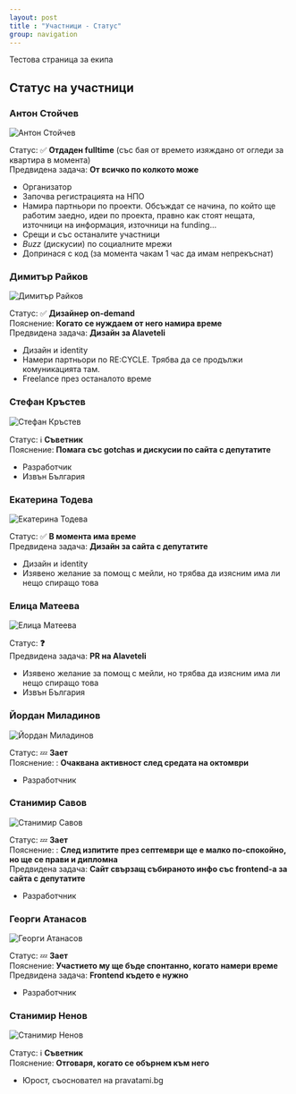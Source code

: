 ```yaml
---
layout: post
title : "Участници - Статус"
group: navigation
---
```


Тестова страница за екипа

## Статус на участници

### Антон Стойчев
![Антон Стойчев](http://graph.facebook.com/stavri.lavrov/picture?width=100&height=100)

Статус: :white_check_mark: **Отдаден fulltime** (със бая от времето изяждано от огледи за квартира в момента) <br/>
Предвидена задача: **От всичко по колкото може**

 - Организатор
 - Започва регистрацията на НПО
 - Намира партньори по проекти. Обсъждат се начина, по който ще работим заедно, идеи по проекта, правно как стоят нещата, източници на информация, източници на funding...
 - Срещи и със останалите участници
 - *Buzz* (дискусии) по социалните мрежи
 - Допринася с код (за момента чакам 1 час да имам непрекъснат)

### Димитър Райков
![Димитър Райков](http://graph.facebook.com/dimitar.raykov/picture?width=100&height=100)

Статус: :white_check_mark: **Дизайнер on-demand**  <br/>
Пояснение: **Когато се нуждаем от него намира време**<br/>
Предвидена задача: **Дизайн за Alaveteli**

 - Дизайн и identity
 - Намери партньори по RE:CYCLE. Трябва да се продължи комуникацията там.
 - Freelance през останалото време

### Стефан Кръстев
![Стефан Кръстев](https://plus.google.com/s2/photos/profile/100157245271348669141?sz=100)

Статус: :information_source: **Съветник** <br/>
Пояснение: **Помага със gotchas и дискусии по сайта с депутатите**

 - Разработчик
 - Извън България

### Екатерина Тодева 
![Екатерина Тодева ](http://graph.facebook.com/kattodeva/picture?width=100&height=100)

Статус: :white_check_mark: **В момента има време**  <br/>
Предвидена задача: **Дизайн за сайта с депутатите**

 - Дизайн и identity
 - Изявено желание за помощ с мейли, но трябва да изясним има ли нещо спиращо това

### Елица Матеева
![Елица Матеева](http://graph.facebook.com/elitsa.mateva/picture?width=100&height=100)

Статус: **:question:**  <br/>
Предвидена задача: **PR на Alaveteli**

 - Изявено желание за помощ с мейли, но трябва да изясним има ли нещо спиращо това
 - Извън България

### Йордан Миладинов
![Йордан Миладинов](http://graph.facebook.com/100002363380172/picture?width=100&height=100)

Статус: :zzz:  **Зает**<br/>
Пояснение: : **Очаквана активност след средата на октомври**

- Разработчник

### Станимир Савов
![Станимир Савов](http://graph.facebook.com/stanshaochow/picture?width=100&height=100)

Статус: :zzz: **Зает**<br/>
Пояснение: : **След изпитите през септември ще е малко по-спокойно, но ще се прави и дипломна**<br/>
Предвидена задача: **Сайт свързащ събираното инфо със frontend-a за сайта с депутатите**

- Разработчник

### Георги Атанасов 
![Георги Атанасов](http://graph.facebook.com/GeorgeAtanasovAtanasov/picture?width=100&height=100)

Статус: :zzz: **Зает**<br/>
Пояснение: **Участието му ще бъде спонтанно, когато намери време**<br/>
Предвидена задача: **Frontend където е нужно**

- Разработчник

### Станимир Ненов
![Станимир Ненов](http://graph.facebook.com/s.n.nenov/picture?width=100&height=100)

Статус: :information_source: **Съветник**<br/>
Пояснение: **Отговаря, когато се обърнем към него**<br/>

- Юрост, съосновател на pravatami.bg



 
